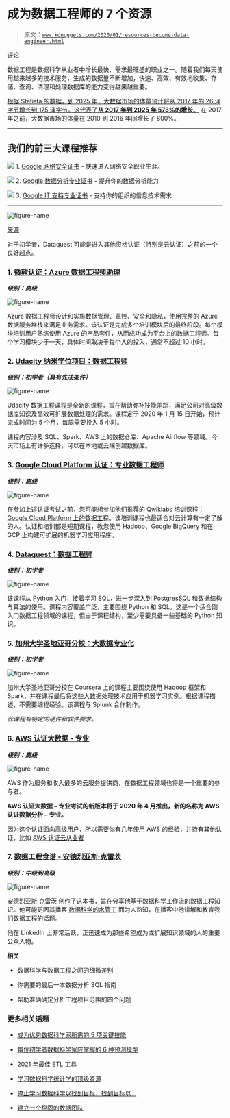 # 成为数据工程师的 7 个资源

> 原文：[`www.kdnuggets.com/2020/01/resources-become-data-engineer.html`](https://www.kdnuggets.com/2020/01/resources-become-data-engineer.html)

评论

数据工程是数据科学从业者中增长最快、需求最旺盛的职业之一。随着我们每天使用越来越多的技术服务，生成的数据量不断增加，快速、高效、有效地收集、存储、查询、清理和处理数据库的能力变得越来越重要。

[根据 Statista 的数据，到 2025 年，大数据市场的体量预计将从 2017 年的 26 泽字节增长到 175 泽字节。这代表了**从 2017 年到 2025 年 573%的增长**。](https://www.statista.com/statistics/871513/worldwide-data-created/) 在 2017 年之前，大数据市场的体量在 2010 到 2016 年间增长了 800%。

* * *

## 我们的前三大课程推荐

![](img/0244c01ba9267c002ef39d4907e0b8fb.png) 1\. [Google 网络安全证书](https://www.kdnuggets.com/google-cybersecurity) - 快速进入网络安全职业生涯。

![](img/e225c49c3c91745821c8c0368bf04711.png) 2\. [Google 数据分析专业证书](https://www.kdnuggets.com/google-data-analytics) - 提升你的数据分析能力

![](img/0244c01ba9267c002ef39d4907e0b8fb.png) 3\. [Google IT 支持专业证书](https://www.kdnuggets.com/google-itsupport) - 支持你的组织的信息技术需求

* * *

![figure-name](img/529ec655bd843a573d7faa32138736d2.png)

[来源](https://www.statista.com/statistics/871513/worldwide-data-created/)

对于初学者，Dataquest 可能是进入其他资格认证（特别是云认证）之前的一个良好起点。

### 1\. [微软认证：Azure 数据工程师助理](https://docs.microsoft.com/en-us/learn/certifications/azure-data-engineer#certification-exam-disclaimers)

***级别：高级***

![figure-name](img/1d90d3f9abb331696031c9a563c5407a.png)

Azure 数据工程师设计和实施数据管理、监控、安全和隐私，使用完整的 Azure 数据服务堆栈来满足业务需求。该认证是完成多个培训模块后的最终阶段。每个模块培训用户熟练使用 Azure 的产品套件，从而成功成为平台上的数据工程师。每个学习模块少于一天，具体时间取决于每个人的投入，通常不超过 10 小时。

### 2\. [Udacity 纳米学位项目：数据工程师](https://www.udacity.com/course/data-engineer-nanodegree--nd027)

***级别：初学者（具有先决条件）***

![figure-name](img/65844909e6e0a3ca24872db370572187.png)

Udacity 数据工程课程是全新的课程，旨在帮助弥补技能差距，满足公司对高级数据库知识及高效可扩展数据处理的需求。课程定于 2020 年 1 月 15 日开始，预计完成时间为 5 个月，每周需要投入 5 小时。

课程内容涉及 SQL、Spark、AWS 上的数据仓库、Apache Airflow 等领域。今天市场上有许多选择，可以在本地或云端创建数据库。

### 3\. [Google Cloud Platform 认证：专业数据工程师](https://cloud.google.com/certification/data-engineer)

***级别：高级***

![figure-name](img/df8102ce8f7cb03a96a5e3aca490a8f5.png)

在参加上述认证考试之前，您可能想参加他们推荐的 Qwiklabs 培训课程：[Google Cloud Platform 上的数据工程](https://google.qwiklabs.com/courses/905&utm_source=cloud-dot-google&utm_medium=website)。该培训课程也最适合对云计算有一定了解的人。认证和培训都是短期课程，教您使用 Hadoop、Google BigQuery 和在 GCP 上构建可扩展的机器学习应用程序。

### 4\. [Dataquest：数据工程师](https://www.dataquest.io/path/data-engineer/)

***级别：初学者***

![figure-name](img/4de70e977b5a2a6c45829bbfab49695b.png)

该课程从 Python 入门，接着学习 SQL，进一步深入到 PostgresSQL 和数据结构与算法的使用。课程内容覆盖广泛，主要围绕 Python 和 SQL。这是一个适合刚入门数据工程领域的课程，但由于课程结构，至少需要具备一些基础的 Python 知识。

### 5\. [加州大学圣地亚哥分校：大数据专业化](https://www.coursera.org/specializations/big-data)

***级别：初学者***

![figure-name](img/363aa4567390551059ea27770f445fe5.png)

加州大学圣地亚哥分校在 Coursera 上的课程主要围绕使用 Hadoop 框架和 Spark，并在课程最后将这些大数据处理技术应用于机器学习实例。根据课程描述，不需要编程经验。该课程与 Splunk 合作制作。

*此课程有特定的硬件和软件要求。*

### 6\. [AWS 认证大数据 - 专业](https://aws.amazon.com/certification/certified-big-data-specialty/)

***级别：高级***

![figure-name](img/1274d341e0b9e9fc747a504429828bf3.png)

AWS 作为服务和收入最多的云服务提供商，在数据工程领域也将是一个重要的参与者。

**AWS 认证大数据 – 专业考试的新版本将于 2020 年 4 月推出，新的名称为 AWS 认证数据分析 – 专业。**

因为这个认证面向高级用户，所以需要你有几年使用 AWS 的经验，并持有其他认证，比如 [AWS 认证云从业者](https://aws.amazon.com/certification/certified-cloud-practitioner/)

### 7\. [数据工程食谱 - 安德烈亚斯·克雷茨](https://andreaskretz.com/the-cookbook/)

***级别：中级到高级***

![figure-name](img/b8bceacc7434b521152ae1439f838b41.png)

[安德烈亚斯·克雷茨](https://www.linkedin.com/in/andreas-kretz) 创作了这本书，旨在分享他基于数据科学工作流的数据工程知识。他可能更因其播客 [数据科学的水管工](https://www.youtube.com/c/andreaskayy) 而为人熟知，在播客中他讲解和教育我们数据工程的话题。

他在 LinkedIn 上非常活跃，正迅速成为那些希望成为或扩展知识领域的人的重要公众人物。

**相关**

+   数据科学与数据工程之间的细微差别

+   你需要的最后一本数据分析 SQL 指南

+   帮助准确确定分析工程项目范围的四个问题

### 更多相关话题

+   [成为优秀数据科学家所需的 5 项关键技能](https://www.kdnuggets.com/2021/12/5-key-skills-needed-become-great-data-scientist.html)

+   [每位初学者数据科学家应掌握的 6 种预测模型](https://www.kdnuggets.com/2021/12/6-predictive-models-every-beginner-data-scientist-master.html)

+   [2021 年最佳 ETL 工具](https://www.kdnuggets.com/2021/12/mozart-best-etl-tools-2021.html)

+   [学习数据科学统计学的顶级资源](https://www.kdnuggets.com/2021/12/springboard-top-resources-learn-data-science-statistics.html)

+   [停止学习数据科学以找到目标，找到目标以…](https://www.kdnuggets.com/2021/12/stop-learning-data-science-find-purpose.html)

+   [建立一个稳固的数据团队](https://www.kdnuggets.com/2021/12/build-solid-data-team.html)
